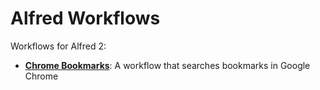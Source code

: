 Alfred Workflows
================

Workflows for Alfred 2:

* [**Chrome Bookmarks**](chrome-bookmarks/chrome-bookmarks.md): A workflow that searches bookmarks in Google Chrome